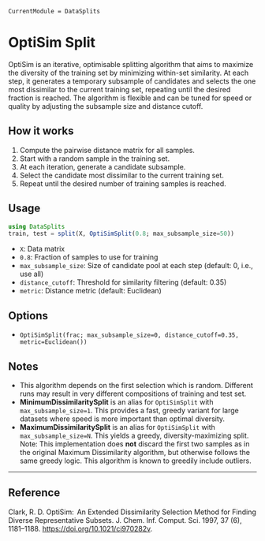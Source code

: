 ```@meta
CurrentModule = DataSplits
```

# OptiSim Split

OptiSim is an iterative, optimisable splitting algorithm that aims to maximize the diversity of the training set by minimizing within-set similarity. At each step, it generates a temporary subsample of candidates and selects the one most dissimilar to the current training set, repeating until the desired fraction is reached. The algorithm is flexible and can be tuned for speed or quality by adjusting the subsample size and distance cutoff.

## How it works

1. Compute the pairwise distance matrix for all samples.
2. Start with a random sample in the training set.
3. At each iteration, generate a candidate subsample.
4. Select the candidate most dissimilar to the current training set.
5. Repeat until the desired number of training samples is reached.

## Usage

```julia
using DataSplits
train, test = split(X, OptiSimSplit(0.8; max_subsample_size=50))
```

- `X`: Data matrix
- `0.8`: Fraction of samples to use for training
- `max_subsample_size`: Size of candidate pool at each step (default: 0, i.e., use all)
- `distance_cutoff`: Threshold for similarity filtering (default: 0.35)
- `metric`: Distance metric (default: Euclidean)

## Options

- `OptiSimSplit(frac; max_subsample_size=0, distance_cutoff=0.35, metric=Euclidean())`

## Notes

- This algorithm depends on the first selection which is random. Different runs may result in very different compositions of training and test set.
- **MinimumDissimilaritySplit** is an alias for `OptiSimSplit` with `max_subsample_size=1`. This provides a fast, greedy variant for large datasets where speed is more important than optimal diversity.
- **MaximumDissimilaritySplit** is an alias for `OptiSimSplit` with `max_subsample_size=N`. This yields a greedy, diversity-maximizing split. Note: This implementation does **not** discard the first two samples as in the original Maximum Dissimilarity algorithm, but otherwise follows the same greedy logic. This algorithm is known to greedily include outliers.

---

## Reference

Clark, R. D. OptiSim:  An Extended Dissimilarity Selection Method for Finding Diverse Representative Subsets. J. Chem. Inf. Comput. Sci. 1997, 37 (6), 1181–1188. <https://doi.org/10.1021/ci970282v>.
